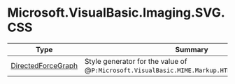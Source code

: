 ﻿
# Microsoft.VisualBasic.Imaging.SVG.CSS

|Type|Summary|
|----|-------|
|[DirectedForceGraph](./DirectedForceGraph.md)|Style generator for the value of @``P:Microsoft.VisualBasic.MIME.Markup.HTML.XmlMeta.CSS.style``|

